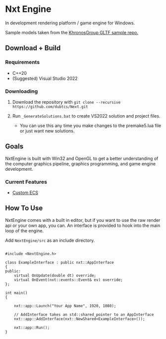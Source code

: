 
# Nxt Engine

In development rendering platform / game engine for Windows.

Sample models taken from the [KhronosGroup GLTF sample repo.](https://github.com/KhronosGroup/glTF-Sample-Models/tree/master/2.0)

## Download + Build

### Requirements 

 - C++20
 - (Suggested) Visual Studio 2022

### Downloading 

1. Download the repository with `git clone --recursive https://github.com/dubtcs/Next.git`

2. Run `_GenerateSolutions.bat` to create VS2022 solution and project files.
    - You can use this any time you make changes to the premake5.lua file or just want new solutions.

## Goals

NxtEngine is built with Win32 and OpenGL to get a better understanding of the computer graphics pipeline, graphics programming, and game engine development.

### Current Features 
   - [Custom ECS](https://github.com/dubtcs/nECS)

## How To Use

NxtEngine comes with a built in editor, but if you want to use the raw render api or your own app, you can.
An interface is provided to hook into the main loop of the engine.

Add ```NextEngine/src``` as an include directory.

```

#include <NextEngine.h>

class ExampleInterface : public nxt::AppInterface
{
public:
    virtual OnUpdate(double dt) override;
    virtual OnEvent(nxt::events::Event& ev) override;
};

int main()
{

    nxt::app::Launch("Your App Name", 1920, 1080);

    // AddInterface takes an std::shared_pointer to an AppInterface
    nxt::app::AddInterface(nxt::NewShared<ExampleInterface>());
    
    nxt::app::Run();
}

```
